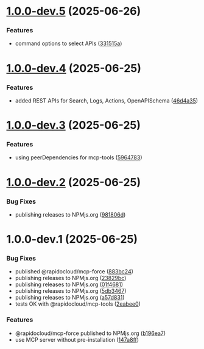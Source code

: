 # [1.0.0-dev.5](https://github.com/RapidoCloud/mcp-force/compare/v1.0.0-dev.4...v1.0.0-dev.5) (2025-06-26)


### Features

* command options to select APIs ([331515a](https://github.com/RapidoCloud/mcp-force/commit/331515ab33682a59576e38c559bb0b6cedb542e2))

# [1.0.0-dev.4](https://github.com/RapidoCloud/mcp-force/compare/v1.0.0-dev.3...v1.0.0-dev.4) (2025-06-25)


### Features

* added REST APIs for Search, Logs, Actions, OpenAPISchema ([46d4a35](https://github.com/RapidoCloud/mcp-force/commit/46d4a359e64b661a80e08f48b1f046020ebe2917))

# [1.0.0-dev.3](https://github.com/RapidoCloud/mcp-force/compare/v1.0.0-dev.2...v1.0.0-dev.3) (2025-06-25)


### Features

* using peerDependencies for mcp-tools ([5964783](https://github.com/RapidoCloud/mcp-force/commit/5964783d43a11d69e9953ff16c18c53f444e7554))

# [1.0.0-dev.2](https://github.com/RapidoCloud/mcp-force/compare/v1.0.0-dev.1...v1.0.0-dev.2) (2025-06-25)


### Bug Fixes

* publishing releases to NPMjs.org ([981806d](https://github.com/RapidoCloud/mcp-force/commit/981806d6a2601c396079b73af0845a86502c2853))

# 1.0.0-dev.1 (2025-06-25)


### Bug Fixes

* published @rapidocloud/mcp-force ([883bc24](https://github.com/RapidoCloud/mcp-force/commit/883bc245b7bbcb30aa61af77e533e9c48e12717c))
* publishing releases to NPMjs.org ([23829bc](https://github.com/RapidoCloud/mcp-force/commit/23829bc4fae4ec694e709f09064b7d65db1713eb))
* publishing releases to NPMjs.org ([01f4681](https://github.com/RapidoCloud/mcp-force/commit/01f4681d37f55a97ed80a1ad2db8598f567a8ce9))
* publishing releases to NPMjs.org ([5db3467](https://github.com/RapidoCloud/mcp-force/commit/5db3467c9558f39401ea55b3c1df142bfb329185))
* publishing releases to NPMjs.org ([a57d831](https://github.com/RapidoCloud/mcp-force/commit/a57d831d1ed82a42d0df2b077da1bbdbc28fc58c))
* tests OK with @rapidocloud/mcp-tools ([2eabee0](https://github.com/RapidoCloud/mcp-force/commit/2eabee0f12b14e003ed103d989c1942d3e76cf11))


### Features

* @rapidocloud/mcp-force published to NPMjs.org ([b196ea7](https://github.com/RapidoCloud/mcp-force/commit/b196ea72be3a459d803576549403b4aacaeb58e8))
* use MCP server without pre-installation ([147a8ff](https://github.com/RapidoCloud/mcp-force/commit/147a8ffe95777b3339715d9503ad00384851de31))
